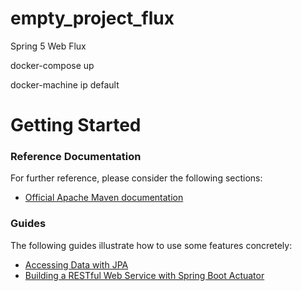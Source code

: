 # empty_project_flux
Spring 5 Web Flux

docker-compose up

docker-machine ip default


# Getting Started
### Reference Documentation
For further reference, please consider the following sections:
* [Official Apache Maven documentation](https://maven.apache.org/guides/index.html)
### Guides
The following guides illustrate how to use some features concretely:
* [Accessing Data with JPA](https://spring.io/guides/gs/accessing-data-jpa/)
* [Building a RESTful Web Service with Spring Boot Actuator](https://spring.io/guides/gs/actuator-service/)